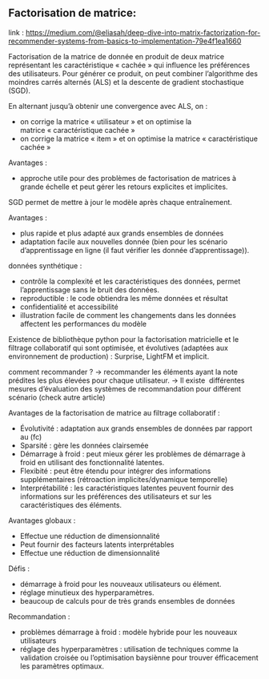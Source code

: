 Factorisation de matrice:
---
link : https://medium.com/@eliasah/deep-dive-into-matrix-factorization-for-recommender-systems-from-basics-to-implementation-79e4f1ea1660

Factorisation de la matrice de donnée en produit de deux matrice représentant les caractéristique « cachée » qui influence les préférences des utilisateurs.
Pour générer ce produit, on peut combiner l’algorithme des moindres carrés alternés (ALS) et la descente de gradient stochastique (SGD).


En alternant jusqu’à obtenir une convergence avec ALS, on : 
- on corrige la matrice « utilisateur » et on optimise la matrice « caractéristique cachée »
- on corrige la matrice « item » et on optimise la matrice « caractéristique cachée »

Avantages :
- approche utile pour des problèmes de factorisation de matrices à grande échelle et peut gérer les retours explicites et implicites.

SGD permet de mettre à jour le modèle après chaque entraînement.

Avantages : 
- plus rapide et plus adapté aux grands ensembles de données
- adaptation facile aux nouvelles donnée (bien pour les scénario d’apprentissage en ligne (il faut vérifier les donnée d’apprentissage)).

données synthétique :
- contrôle la complexité et les caractéristiques des données, permet l’apprentissage sans le bruit des données.
- reproductible : le code obtiendra les même données et résultat
- confidentialité et accessibilité
- illustration facile de comment les changements dans les données affectent les performances du modèle

Existence de bibliothèque python pour la factorisation matricielle et le filtrage collaboratif qui sont optimisée, et évolutives (adaptées aux environnement de production) : Surprise, LightFM et implicit.

comment recommander ?
→ recommander les éléments ayant la note prédites les plus élevées pour chaque utilisateur.
→ Il existe  différentes mesures d’évaluation des systèmes de recommandation pour différent scénario (check autre article)

Avantages de la factorisation de matrice au filtrage collaboratif :
- Évolutivité : adaptation aux grands ensembles de données par rapport au (fc)
- Sparsité : gère les données clairsemée
- Démarrage à froid : peut mieux gérer les problèmes de démarrage à froid en utilisant des fonctionnalité latentes.
- Flexibité : peut être étendu pour intégrer des informations supplémentaires (rétroaction implicites/dynamique temporelle)
- Interprétabilité : les caractéristiques latentes peuvent fournir des informations sur les préférences des utilisateurs et sur les caractéristiques des éléments.


Avantages globaux : 
- Effectue une réduction de dimensionnalité
- Peut fournir des facteurs latents interprétables
- Effectue une réduction de dimensionnalité

Défis :
- démarrage à froid pour les nouveaux utilisateurs ou élément.
- réglage minutieux des hyperparamètres.
- beaucoup de calculs pour de très grands ensembles de données

Recommandation :
- problèmes démarrage à froid : modèle hybride pour les nouveaux utilisateurs
- réglage des hyperparamètres : utilisation de techniques comme la validation croisée ou l’optimisation baysiènne pour trouver éfficacement les paramètres optimaux.